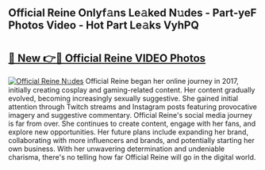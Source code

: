 ## Official Reine Onlyf𝚊ns Le𝚊ked N𝚞des - Part-yeF Photos Video - Hot Part Le𝚊ks VyhPQ

# <h2><a href="http://ab42738.deff.icu/?id=Official+Reine">🔗 New 👉🔴 Official Reine VIDEO Photos</a></h2>

[![Official Reine N𝚞des](https://i.imgur.com/rIISA9y.gif)](http://ab42738.deff.icu/?id=Official+Reine)
Official Reine began her online journey in 2017, initially creating cosplay and gaming-related content. Her content gradually evolved, becoming increasingly sexually suggestive. She gained initial attention through Twitch streams and Instagram posts featuring provocative imagery and suggestive commentary. Official Reine's social media journey is far from over. She continues to create content, engage with her fans, and explore new opportunities. Her future plans include expanding her brand, collaborating with more influencers and brands, and potentially starting her own business. With her unwavering determination and undeniable charisma, there's no telling how far Official Reine will go in the digital world.
